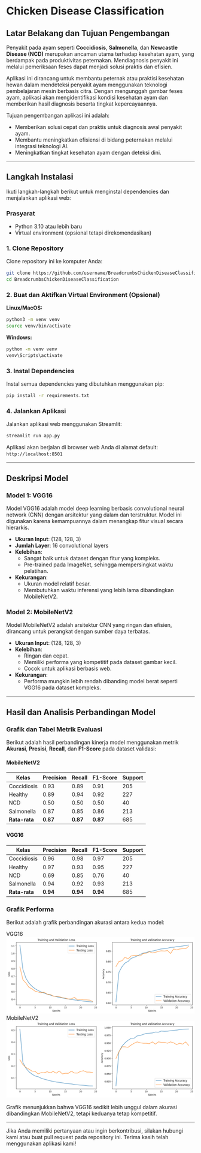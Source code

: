 # Chicken Disease Classification

## Latar Belakang dan Tujuan Pengembangan

Penyakit pada ayam seperti **Coccidiosis**, **Salmonella**, dan **Newcastle Disease (NCD)** merupakan ancaman utama terhadap kesehatan ayam, yang berdampak pada produktivitas peternakan. Mendiagnosis penyakit ini melalui pemeriksaan feses dapat menjadi solusi praktis dan efisien. 

Aplikasi ini dirancang untuk membantu peternak atau praktisi kesehatan hewan dalam mendeteksi penyakit ayam menggunakan teknologi pembelajaran mesin berbasis citra. Dengan mengunggah gambar feses ayam, aplikasi akan mengidentifikasi kondisi kesehatan ayam dan memberikan hasil diagnosis beserta tingkat kepercayaannya. 

Tujuan pengembangan aplikasi ini adalah:
- Memberikan solusi cepat dan praktis untuk diagnosis awal penyakit ayam.
- Membantu meningkatkan efisiensi di bidang peternakan melalui integrasi teknologi AI.
- Meningkatkan tingkat kesehatan ayam dengan deteksi dini.

---

## Langkah Instalasi

Ikuti langkah-langkah berikut untuk menginstal dependencies dan menjalankan aplikasi web:

### Prasyarat
- Python 3.10 atau lebih baru
- Virtual environment (opsional tetapi direkomendasikan)

### 1. Clone Repository
Clone repository ini ke komputer Anda:
```bash
git clone https://github.com/username/BreadcrumbsChickenDiseaseClassification.git
cd BreadcrumbsChickenDiseaseClassification
```

### 2. Buat dan Aktifkan Virtual Environment (Opsional)

**Linux/MacOS:**
```bash
python3 -m venv venv
source venv/bin/activate
```

**Windows:**
```bash
python -m venv venv
venv\Scripts\activate
```

### 3. Instal Dependencies
Instal semua dependencies yang dibutuhkan menggunakan pip:
```bash
pip install -r requirements.txt
```

### 4. Jalankan Aplikasi
Jalankan aplikasi web menggunakan Streamlit:
```bash
streamlit run app.py
```
Aplikasi akan berjalan di browser web Anda di alamat default: `http://localhost:8501`

---

## Deskripsi Model

### Model 1: **VGG16**
Model VGG16 adalah model deep learning berbasis convolutional neural network (CNN) dengan arsitektur yang dalam dan terstruktur. Model ini digunakan karena kemampuannya dalam menangkap fitur visual secara hierarkis.

- **Ukuran Input**: (128, 128, 3)
- **Jumlah Layer**: 16 convolutional layers
- **Kelebihan**:
  - Sangat baik untuk dataset dengan fitur yang kompleks.
  - Pre-trained pada ImageNet, sehingga mempersingkat waktu pelatihan.
- **Kekurangan**:
  - Ukuran model relatif besar.
  - Membutuhkan waktu inferensi yang lebih lama dibandingkan MobileNetV2.

### Model 2: **MobileNetV2**
Model MobileNetV2 adalah arsitektur CNN yang ringan dan efisien, dirancang untuk perangkat dengan sumber daya terbatas. 

- **Ukuran Input**: (128, 128, 3)
- **Kelebihan**:
  - Ringan dan cepat.
  - Memiliki performa yang kompetitif pada dataset gambar kecil.
  - Cocok untuk aplikasi berbasis web.
- **Kekurangan**:
  - Performa mungkin lebih rendah dibanding model berat seperti VGG16 pada dataset kompleks.

---

## Hasil dan Analisis Perbandingan Model

### Grafik dan Tabel Metrik Evaluasi
Berikut adalah hasil perbandingan kinerja model menggunakan metrik **Akurasi**, **Presisi**, **Recall**, dan **F1-Score** pada dataset validasi:

#### MobileNetV2
| Kelas        | Precision | Recall | F1-Score | Support |
|--------------|-----------|--------|----------|---------|
| Coccidiosis  | 0.93      | 0.89   | 0.91     | 205     |
| Healthy      | 0.89      | 0.94   | 0.92     | 227     |
| NCD          | 0.50      | 0.50   | 0.50     | 40      |
| Salmonella   | 0.87      | 0.85   | 0.86     | 213     |
| **Rata-rata**| **0.87**  | **0.87**| **0.87** | 685     |

#### VGG16
| Kelas        | Precision | Recall | F1-Score | Support |
|--------------|-----------|--------|----------|---------|
| Coccidiosis  | 0.96      | 0.98   | 0.97     | 205     |
| Healthy      | 0.97      | 0.93   | 0.95     | 227     |
| NCD          | 0.69      | 0.85   | 0.76     | 40      |
| Salmonella   | 0.94      | 0.92   | 0.93     | 213     |
| **Rata-rata**| **0.94**  | **0.94**| **0.94** | 685     |

### Grafik Performa
Berikut adalah grafik perbandingan akurasi antara kedua model:

VGG16
![VGG16](images/acc_vgg.png)
MobileNetV2
![MobileNetV2](images/acc_mobile.png)

Grafik menunjukkan bahwa VGG16 sedikit lebih unggul dalam akurasi dibandingkan MobileNetV2, tetapi keduanya tetap kompetitif.

---

Jika Anda memiliki pertanyaan atau ingin berkontribusi, silakan hubungi kami atau buat pull request pada repository ini. Terima kasih telah menggunakan aplikasi kami!

